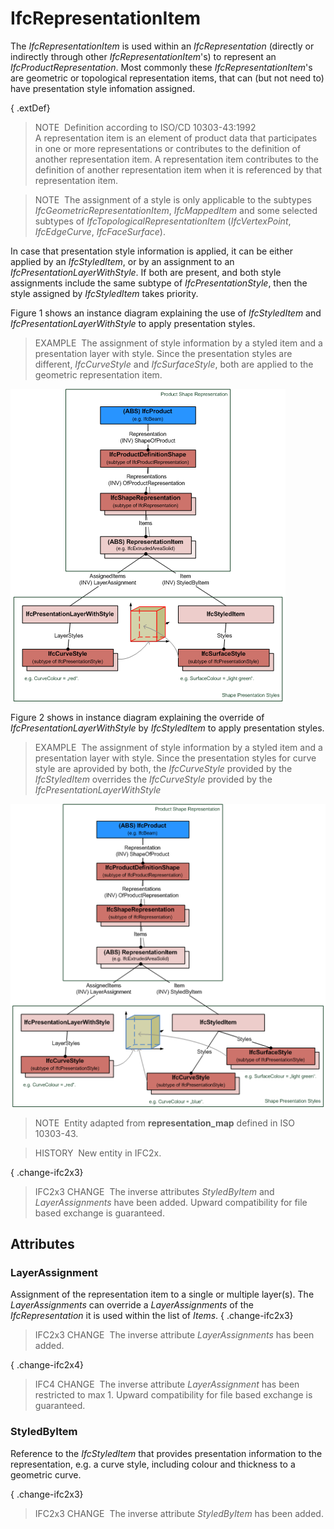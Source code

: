 # IfcRepresentationItem

The _IfcRepresentationItem_ is used within an _IfcRepresentation_ (directly or indirectly through other _IfcRepresentationItem_'s) to represent an _IfcProductRepresentation_. Most commonly these _IfcRepresentationItem_'s are geometric or topological representation items, that can (but not need to) have presentation style infomation assigned.

{ .extDef}
> NOTE&nbsp; Definition according to ISO/CD 10303-43:1992  
> A representation item is an element of product data that participates in one or more representations or contributes to the definition of another representation item. A representation item contributes to the definition of another representation item when it is referenced by that representation item.

> NOTE&nbsp; The assignment of a style is only applicable to the subtypes _IfcGeometricRepresentationItem_, _IfcMappedItem_ and some selected subtypes of _IfcTopologicalRepresentationItem_ (_IfcVertexPoint_, _IfcEdgeCurve_, _IfcFaceSurface_).

In case that presentation style information is applied, it can be either applied by an _IfcStyledItem_, or by an assignment to an _IfcPresentationLayerWithStyle_. If both are present, and both style assignments include the same subtype of _IfcPresentationStyle_, then the style assigned by _IfcStyledItem_ takes priority.

Figure 1 shows an instance diagram explaining the use of _IfcStyledItem_ and _IfcPresentationLayerWithStyle_ to apply presentation styles.

> EXAMPLE&nbsp; The assignment of style information by a styled item and a presentation layer with style. Since the presentation styles are different, _IfcCurveStyle_ and _IfcSurfaceStyle_, both are applied to the geometric representation item.

!["styles assigned by layer and styled item"](../../../../figures/ifcrepresentationitem_style-1.png "Figure 1 &mdash; Representation item style")

Figure 2 shows in instance diagram explaining the override of _IfcPresentationLayerWithStyle_ by _IfcStyledItem_ to apply presentation styles.

> EXAMPLE&nbsp; The assignment of style information by a styled item and a presentation layer with style. Since the presentation styles for curve style are aprovided by both, the _IfcCurveStyle_ provided by the _IfcStyledItem_ overrides the _IfcCurveStyle_ provided by the _IfcPresentationLayerWithStyle_

!["styles assigned by layer and styled item"](../../../../figures/ifcrepresentationitem_style-2.png "Figure 2 &mdash; Representation item style override")

> NOTE&nbsp; Entity adapted from **representation_map** defined in ISO 10303-43.

> HISTORY&nbsp; New entity in IFC2x.

{ .change-ifc2x3}
> IFC2x3 CHANGE&nbsp; The inverse attributes _StyledByItem_ and _LayerAssignments_ have been added. Upward compatibility for file based exchange is guaranteed.

## Attributes

### LayerAssignment
Assignment of the representation item to a single or multiple layer(s). The _LayerAssignments_ can override a _LayerAssignments_ of the _IfcRepresentation_ it is used  within the list of _Items_.
{ .change-ifc2x3}
> IFC2x3 CHANGE&nbsp; The inverse attribute _LayerAssignments_ has been added.

{ .change-ifc2x4}
> IFC4 CHANGE&nbsp; The inverse attribute _LayerAssignment_ has been restricted to max 1. Upward compatibility for file based exchange is guaranteed.

### StyledByItem
Reference to the _IfcStyledItem_ that provides presentation information to the representation, e.g. a curve style, including colour and thickness to a geometric curve.
  
{ .change-ifc2x3}
> IFC2x3 CHANGE&nbsp; The inverse attribute _StyledByItem_ has been added.
